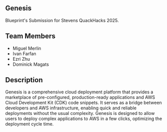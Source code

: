 ## Genesis
Blueprint's Submission for Stevens QuackHacks 2025.

## Team Members 
- Miguel Merlin
- Ivan Farfan
- Ezri Zhu
- Dominick Magats

## Description

Genesis is a comprehensive cloud deployment platform that provides a marketplace of pre-configured, production-ready applications and AWS Cloud Development Kit (CDK) code snippets. It serves as a bridge between developers and AWS infrastructure, enabling quick and reliable deployments without the usual complexity. Genesis is designed to allow users to deploy complex applications to AWS in a few clicks, optimizing the deployment cycle time.
